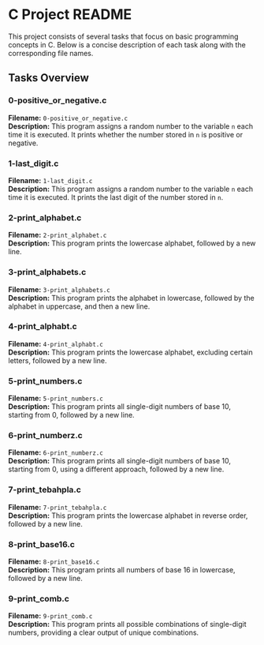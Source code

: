 # C Project README

This project consists of several tasks that focus on basic programming concepts in C. Below is a concise description of each task along with the corresponding file names.

## Tasks Overview

### 0-positive_or_negative.c
**Filename:** `0-positive_or_negative.c`  
**Description:** This program assigns a random number to the variable `n` each time it is executed. It prints whether the number stored in `n` is positive or negative.

### 1-last_digit.c
**Filename:** `1-last_digit.c`  
**Description:** This program assigns a random number to the variable `n` each time it is executed. It prints the last digit of the number stored in `n`.

### 2-print_alphabet.c
**Filename:** `2-print_alphabet.c`  
**Description:** This program prints the lowercase alphabet, followed by a new line.

### 3-print_alphabets.c
**Filename:** `3-print_alphabets.c`  
**Description:** This program prints the alphabet in lowercase, followed by the alphabet in uppercase, and then a new line.

### 4-print_alphabt.c
**Filename:** `4-print_alphabt.c`  
**Description:** This program prints the lowercase alphabet, excluding certain letters, followed by a new line.

### 5-print_numbers.c
**Filename:** `5-print_numbers.c`  
**Description:** This program prints all single-digit numbers of base 10, starting from 0, followed by a new line.

### 6-print_numberz.c
**Filename:** `6-print_numberz.c`  
**Description:** This program prints all single-digit numbers of base 10, starting from 0, using a different approach, followed by a new line.

### 7-print_tebahpla.c
**Filename:** `7-print_tebahpla.c`  
**Description:** This program prints the lowercase alphabet in reverse order, followed by a new line.

### 8-print_base16.c
**Filename:** `8-print_base16.c`  
**Description:** This program prints all numbers of base 16 in lowercase, followed by a new line.

### 9-print_comb.c
**Filename:** `9-print_comb.c`  
**Description:** This program prints all possible combinations of single-digit numbers, providing a clear output of unique combinations.